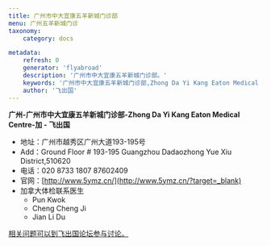 ```yaml
---
title: 广州市中大宜康五羊新城门诊部
menu: 广州五羊新城门诊
taxonomy:
    category: docs

metadata:
    refresh: 0
    generator: 'flyabroad'
    description: '广州市中大宜康五羊新城门诊部。'
    keywords: '广州市中大宜康五羊新城门诊部,Zhong Da Yi Kang Eaton Medical Centre,加拿大体检医院'
    author: '飞出国'
---
```


**广州-广州市中大宜康五羊新城门诊部-Zhong Da Yi Kang Eaton Medical Centre-加 - 飞出国**

- 地址：广州市越秀区广州大道193-195号
- Add：Ground Floor # 193-195 Guangzhou Dadaozhong Yue Xiu District,510620
- 电话：020 8733 1807 87602409
- 官网：[http://www.5ymz.cn/](http://www.5ymz.cn/?target=_blank)
- 加拿大体检联系医生
	- Pun Kwok
	- Cheng Cheng Ji
	- Jian Li Du

[相关问题可以到飞出国论坛参与讨论。](http://bbs.fcgvisa.com/t/3382?target=_blank)